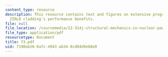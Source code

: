 ```yaml
---
content_type: resource
description: This resource contains text and figures on extensive programs demonstrate
  ZIRLO cladding's performance benefits.
file: null
file_location: /coursemedia/22-314j-structural-mechanics-in-nuclear-power-technology-fall-2006/7198eb266a7c4943ab348cd04d9eb8e0_f3.pdf
file_type: application/pdf
resourcetype: Document
title: f3.pdf
uid: 7198eb26-6a7c-4943-ab34-8cd04d9eb8e0
---
```

